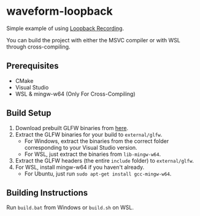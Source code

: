 # waveform-loopback

Simple example of using [Loopback Recording](https://learn.microsoft.com/en-us/windows/win32/coreaudio/loopback-recording).

You can build the project with either the MSVC compiler or with WSL through cross-compiling.

## Prerequisites
- CMake
- Visual Studio
- WSL & mingw-w64 (Only For Cross-Compiling)

## Build Setup
1. Download prebuilt GLFW binaries from [here](https://www.glfw.org/download). 
2. Extract the GLFW binaries for your build to `external/glfw`.
    - For Windows, extract the binaries from the correct folder corresponding to your Visual Studio version.
    - For WSL, just extract the binaries from `lib-mingw-w64`.
3. Extract the GLFW headers (the entire `include` folder) to `external/glfw`.
4. For WSL, install mingw-w64 if you haven't already. 
    - For Ubuntu, just run `sudo apt-get install gcc-mingw-w64`.

## Building Instructions
Run `build.bat` from Windows or `build.sh` on WSL.
